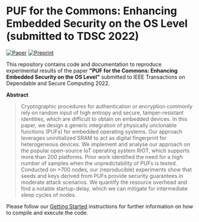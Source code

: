 # PUF for the Commons: Enhancing Embedded Security on the OS Level (submitted to TDSC 2022)

[![Paper][paper-badge]][paper-link]
[![Preprint][preprint-badge]][preprint-link]

This repository contains code and documentation to reproduce experimental results of the paper **"PUF for the Commons: Enhancing Embedded Security on the OS Level"** submitted to IEEE Transactions on Dependable and Secure Computing 2022.

 **Abstract**
 > Cryptographic procedures for authentication or encryption commonly rely on random input of high entropy and secure, tamper-resistant identities, which are difficult to obtain on embedded devices.
In this paper, we design a generic integration of physically unclonable functions (PUFs) for embedded operating systems.  Our
approach leverages uninitialized SRAM to act as digital fingerprint for
heterogeneous devices.
We implement and analyse our approach on the popular open-source IoT operating system RIOT, which supports more than 200 platforms.
Prior work identified the need for a high number of samples when the unpredictability of PUFs is tested.
Conducted on >700 nodes, our (reproducible)
experiments show that seeds and keys derived from PUFs provide security
guarantees in moderate attack scenarios. We quantify the resource
overhead and find a notable startup-delay, which we can mitigate for intermediate
sleep cycles of nodes.

Please follow our [Getting Started](getting_started.md) instructions for further information on how to compile and execute the code.

<!-- TODO: update URLs -->
[paper-link]:https://github.com/inetrg/IEEE-TDSC-PUF22
[preprint-link]:https://github.com/inetrg/IEEE-TDSC-PUF22
[paper-badge]:https://img.shields.io/badge/Paper-IEEE%20Xplore-gray
[preprint-badge]: https://img.shields.io/badge/Preprint-arXiv-gray